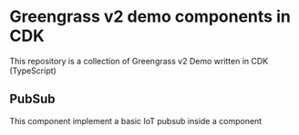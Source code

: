 # Greengrass v2 demo components in CDK
This repository is a collection of Greengrass v2 Demo written in CDK (TypeScript)

## PubSub
This component implement a basic IoT pubsub inside a component 



